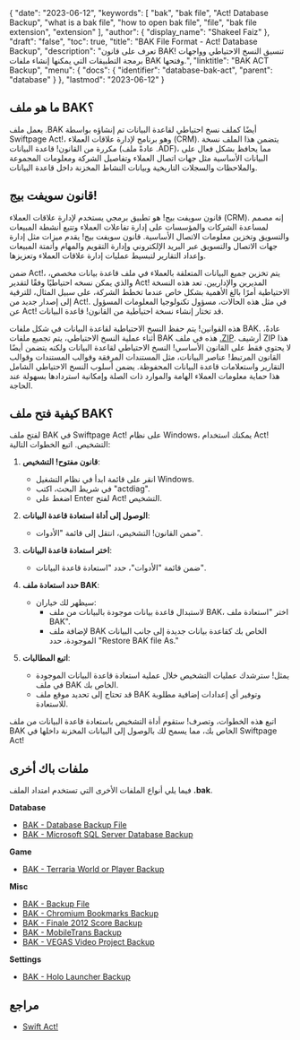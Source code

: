 {
  "date": "2023-06-12",
  "keywords": [
    "bak",
    "bak file",
    "Act! Database Backup",
    "what is a bak file",
    "how to open bak file",
    "file",
    "bak file extension",
    "extension"
  ],
  "author": {
    "display_name": "Shakeel Faiz"
  },
  "draft": "false",
  "toc": true,
  "title": "BAK File Format - Act! Database Backup",
  "description": "تعرف على قانون BAK! تنسيق النسخ الاحتياطي وواجهات برمجة التطبيقات التي يمكنها إنشاء ملفات BAK وفتحها.",
  "linktitle": "BAK ACT Backup",
  "menu": {
    "docs": {
      "identifier": "database-bak-act",
      "parent": "database"
    }
  },
  "lastmod": "2023-06-12"
}

## ما هو ملف BAK؟

يعمل ملف .BAK أيضًا كملف نسخ احتياطي لقاعدة البيانات تم إنشاؤه بواسطة Swiftpage Act!، وهو برنامج لإدارة علاقات العملاء (CRM). يتضمن هذا الملف نسخة مكررة من القانون! قاعدة البيانات (عادةً ملف .ADF)، مما يحافظ بشكل فعال على البيانات الأساسية مثل جهات اتصال العملاء وتفاصيل الشركة ومعلومات المجموعة والملاحظات والسجلات التاريخية وبيانات النشاط المخزنة داخل قاعدة البيانات.

## قانون سويفت بيج!

قانون سويفت بيج! هو تطبيق برمجي يستخدم لإدارة علاقات العملاء (CRM). إنه مصمم لمساعدة الشركات والمؤسسات على إدارة تفاعلات العملاء وتتبع أنشطة المبيعات والتسويق وتخزين معلومات الاتصال الأساسية. قانون سويفت بيج! يقدم ميزات مثل إدارة جهات الاتصال والتسويق عبر البريد الإلكتروني وإدارة التقويم والمهام وأتمتة المبيعات وإعداد التقارير لتبسيط عمليات إدارة علاقات العملاء وتعزيزها.

ضمن Act!، يتم تخزين جميع البيانات المتعلقة بالعملاء في ملف قاعدة بيانات مخصص، والذي يمكن نسخه احتياطيًا وفقًا لتقدير Act! المديرين والإداريين. تعد هذه النسخة الاحتياطية أمرًا بالغ الأهمية بشكل خاص عندما تخطط الشركة، على سبيل المثال، للترقية إلى إصدار جديد من Act!. في مثل هذه الحالات، مسؤول تكنولوجيا المعلومات المسؤول عن Act! قد تختار إنشاء نسخة احتياطية من القانون! قاعدة البيانات.

هذه القوانين! يتم حفظ النسخ الاحتياطية لقاعدة البيانات في شكل ملفات BAK. عادةً، أثناء عملية النسخ الاحتياطي، يتم تجميع ملفات BAK هذه في ملف [.ZIP](/compression/zip/). أرشيف ZIP هذا لا يحتوي فقط على القانون الأساسي! النسخ الاحتياطي لقاعدة البيانات ولكنه يتضمن أيضًا القانون المرتبط! عناصر البيانات، مثل المستندات المرفقة وقوالب المستندات وقوالب التقارير واستعلامات قاعدة البيانات المحفوظة. يضمن أسلوب النسخ الاحتياطي الشامل هذا حماية معلومات العملاء الهامة والموارد ذات الصلة وإمكانية استردادها بسهولة عند الحاجة.

## كيفية فتح ملف BAK؟

لفتح ملف BAK في Swiftpage Act! على نظام Windows، يمكنك استخدام Act! التشخيص. اتبع الخطوات التالية:

1. **قانون مفتوح! التشخيص**:
    - انقر على قائمة ابدأ في نظام التشغيل Windows.
    - في شريط البحث، اكتب "actdiag".
    - اضغط على Enter لفتح Act! التشخيص.

2. **الوصول إلى أداة استعادة قاعدة البيانات**:
    - ضمن القانون! التشخيص، انتقل إلى قائمة "الأدوات".

3. **اختر استعادة قاعدة البيانات**:
    - ضمن قائمة "الأدوات"، حدد "استعادة قاعدة البيانات".

4. **حدد استعادة ملف BAK**:
    - سيظهر لك خياران:
      - لاستبدال قاعدة بيانات موجودة بالبيانات من ملف BAK، اختر "استعادة ملف BAK".
      - لإضافة ملف BAK الخاص بك كقاعدة بيانات جديدة إلى جانب البيانات الموجودة، حدد "Restore BAK file As."

5. **اتبع المطالبات**:
    - يمثل! سترشدك عمليات التشخيص خلال عملية استعادة قاعدة البيانات الموجودة في ملف BAK الخاص بك.
    - قد تحتاج إلى تحديد موقع ملف BAK وتوفير أي إعدادات إضافية مطلوبة للاستعادة.

اتبع هذه الخطوات، وتصرف! ستقوم أداة التشخيص باستعادة قاعدة البيانات من ملف BAK الخاص بك، مما يسمح لك بالوصول إلى البيانات المخزنة داخلها في Swiftpage Act!

## ملفات باك أخرى

فيما يلي أنواع الملفات الأخرى التي تستخدم امتداد الملف **.bak**.

**Database**
- [BAK - Database Backup File](/database/bak/)
- [BAK - Microsoft SQL Server Database Backup](/database/bak-sqlserver/)

**Game**
- [BAK - Terraria World or Player Backup](/game/bak-terraria/)

**Misc**
- [BAK - Backup File](/misc/bak-backup/)
- [BAK - Chromium Bookmarks Backup](/misc/bak-chromium/)
- [BAK - Finale 2012 Score Backup](/misc/bak-finale/)
- [BAK - MobileTrans Backup](/misc/bak-mobiletrans/)
- [BAK - VEGAS Video Project Backup](/misc/bak-vegas/)

**Settings**
- [BAK - Holo Launcher Backup](/settings/bak-holo/)

## مراجع
* [Swift Act!](https://en.wikipedia.org/wiki/Act!_LLC)